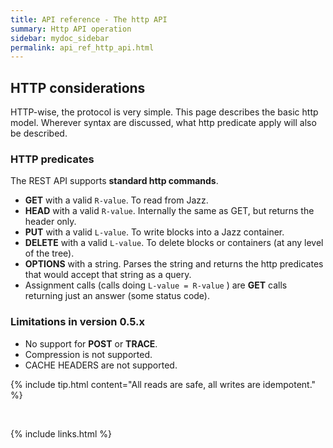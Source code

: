 ```yaml
---
title: API reference - The http API
summary: Http API operation
sidebar: mydoc_sidebar
permalink: api_ref_http_api.html
---
```


## HTTP considerations

HTTP-wise, the protocol is very simple. This page describes the basic http model. Wherever syntax are discussed, what http predicate apply
will also be described.

### HTTP predicates

The REST API supports **standard http commands**.

  * **GET** with a valid `R-value`. To read from Jazz.
  * **HEAD** with a valid `R-value`. Internally the same as GET, but returns the header only.
  * **PUT** with a valid `L-value`. To write blocks into a Jazz container.
  * **DELETE** with a valid `L-value`. To delete blocks or containers (at any level of the tree).
  * **OPTIONS** with a string. Parses the string and returns the http predicates that would accept that string as a query.
  * Assignment calls (calls doing `L-value = R-value` ) are **GET** calls returning just an answer (some status code).

### Limitations in version 0.5.x

  * No support for **POST** or **TRACE**.
  * Compression is not supported.
  * CACHE HEADERS are not supported.

{% include tip.html content="All reads are safe, all writes are idempotent." %}

<br/>

{% include links.html %}
